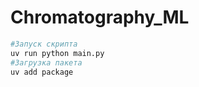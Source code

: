 # Chromatography_ML
```bash
#Запуск скрипта
uv run python main.py
#Загрузка пакета
uv add package
```
